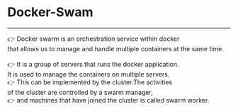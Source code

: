 # Docker-Swam
******************
👉 Docker swarm is an orchestration service within docker <br>
    that allows us to manage and handle multiple containers at the same time.<br>	
👉 It is a group of servers that runs the docker application. <br> 
   It is used to manage the containers on multiple servers.<br>
👉 This can be implemented by the cluster.The activities<br>
    of the cluster are controlled by a swarm manager,<br>
👉 and machines that have joined the cluster is called swarm worker.<br>

